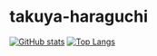 # takuya-haraguchi

[![GitHub stats](https://git-hub-readme-stats-clone-1ruk.vercel.app/api?username=fs-cs-takuya-haraguchi&theme=vue-dark&show_icons=true)](https://github.com/fs-cs-takuya-haraguchi/github-readme-stats)
[![Top Langs](https://git-hub-readme-stats-clone-1ruk.vercel.app/api/top-langs/?username=fs-cs-takuya-haraguchi&theme=vue-dark&show_icons=true&layout=compact)](https://github.com/fs-cs-takuya-haraguchi/github-readme-stats)

